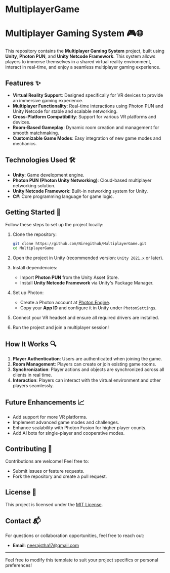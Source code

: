 # MultiplayerGame

# Multiplayer Gaming System 🎮🌐

This repository contains the **Multiplayer Gaming System** project, built using **Unity**, **Photon PUN**, and **Unity Netcode Framework**. This system allows players to immerse themselves in a shared virtual reality environment, interact in real-time, and enjoy a seamless multiplayer gaming experience.

## Features ✨

- **Virtual Reality Support**: Designed specifically for VR devices to provide an immersive gaming experience.
- **Multiplayer Functionality**: Real-time interactions using Photon PUN and Unity Netcode for stable and scalable networking.
- **Cross-Platform Compatibility**: Support for various VR platforms and devices.
- **Room-Based Gameplay**: Dynamic room creation and management for smooth matchmaking.
- **Customizable Game Modes**: Easy integration of new game modes and mechanics.

## Technologies Used 🛠️

- **Unity**: Game development engine.
- **Photon PUN (Photon Unity Networking)**: Cloud-based multiplayer networking solution.
- **Unity Netcode Framework**: Built-in networking system for Unity.
- **C#**: Core programming language for game logic.

## Getting Started 🚀

Follow these steps to set up the project locally:

1. Clone the repository:
   ```bash
   git clone https://github.com/Niregithub/MultiplayerGame.git
   cd MultiplayerGame
   ```

2. Open the project in Unity (recommended version: `Unity 2021.x` or later).

3. Install dependencies:
   - Import **Photon PUN** from the Unity Asset Store.
   - Install **Unity Netcode Framework** via Unity's Package Manager.

4. Set up Photon:
   - Create a Photon account at [Photon Engine](https://www.photonengine.com/).
   - Copy your **App ID** and configure it in Unity under `PhotonSettings`.

5. Connect your VR headset and ensure all required drivers are installed.

6. Run the project and join a multiplayer session!

## How It Works 🔍

1. **Player Authentication**: Users are authenticated when joining the game. 
2. **Room Management**: Players can create or join existing game rooms.
3. **Synchronization**: Player actions and objects are synchronized across all clients in real time.
4. **Interaction**: Players can interact with the virtual environment and other players seamlessly.

## Future Enhancements 📈

- Add support for more VR platforms.
- Implement advanced game modes and challenges.
- Enhance scalability with Photon Fusion for higher player counts.
- Add AI bots for single-player and cooperative modes.

## Contributing 🤝

Contributions are welcome! Feel free to:
- Submit issues or feature requests.
- Fork the repository and create a pull request.

## License 📜

This project is licensed under the [MIT License](LICENSE).

## Contact 📬

For questions or collaboration opportunities, feel free to reach out:
- **Email**: neerajstha17@gmail.com

---

Feel free to modify this template to suit your project specifics or personal preferences!
